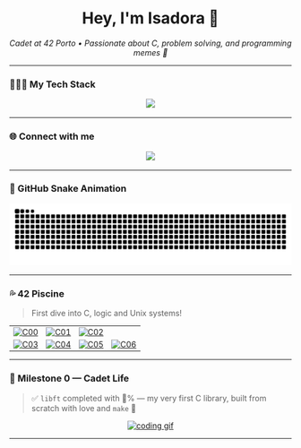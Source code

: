<h1 align="center">Hey, I'm Isadora 👋</h1>

<p align="center">
  <i>Cadet at 42 Porto • Passionate about C, problem solving, and programming memes 🧠</i>
</p>

---

### 👨🏼‍💻 My Tech Stack

<p align="center">
  <img src="https://skillicons.dev/icons?i=html,css,js,ts,react,nextjs,vue,tailwind,bootstrap,vite,java,spring,maven,hibernate,csharp,c,python,nodejs,express,mongodb,mysql,docker,git,bash,vim,neovim,linux,postman,intellij,netlify,vercel" />
</p>

---

### 🌐 Connect with me

<p align="center">
  <a href="http://www.linkedin.com/in/isadora-barradas" target="_blank">
    <img src="https://img.shields.io/badge/-LinkedIn-0A66C2?style=for-the-badge&logo=linkedin&logoColor=white"/>
  </a>
</p>

---

### 🐍 GitHub Snake Animation

<p align="center">
  <img src="https://raw.githubusercontent.com/iorsini/iorsini/output/github-contribution-grid-snake.svg" alt="snake gif" />
</p>

---

### 💦 42 Piscine

> First dive into C, logic and Unix systems!

<table>
  <tr>
    <td align="center">
      <a href="https://github.com/iorsini/C00">
        <img src="https://readme-typing-svg.demolab.com?font=Fira+Code&pause=500&center=true&vCenter=true&width=150&lines=C00" alt="C00"/>
      </a>
    </td>
    <td align="center">
      <a href="https://github.com/iorsini/C01">
        <img src="https://readme-typing-svg.demolab.com?font=Fira+Code&pause=500&center=true&vCenter=true&width=150&lines=C01" alt="C01"/>
      </a>
    </td>
    <td align="center">
      <a href="https://github.com/iorsini/C02">
        <img src="https://readme-typing-svg.demolab.com?font=Fira+Code&pause=500&center=true&vCenter=true&width=150&lines=C02" alt="C02"/>
      </a>
    </td>
  </tr>
  <tr>
    <td align="center">
      <a href="https://github.com/iorsini/C03">
        <img src="https://readme-typing-svg.demolab.com?font=Fira+Code&pause=500&center=true&vCenter=true&width=150&lines=C03" alt="C03"/>
      </a>
    </td>
    <td align="center">
      <a href="https://github.com/iorsini/C04">
        <img src="https://readme-typing-svg.demolab.com?font=Fira+Code&pause=500&center=true&vCenter=true&width=150&lines=C04" alt="C04"/>
      </a>
    </td>
    <td align="center">
      <a href="https://github.com/iorsini/C05">
        <img src="https://readme-typing-svg.demolab.com?font=Fira+Code&pause=500&center=true&vCenter=true&width=150&lines=C05" alt="C05"/>
      </a>
    </td>
    <td align="center">
      <a href="https://github.com/iorsini/C06">
        <img src="https://readme-typing-svg.demolab.com?font=Fira+Code&pause=500&center=true&vCenter=true&width=150&lines=C06" alt="C06"/>
      </a>
    </td>
  </tr>
</table>

---

### 🚀 Milestone 0 — Cadet Life

> ✅ `libft` completed with 💯% — my very first C library, built from scratch with love and `make` 🧵

<p align="center">
  <a href="https://github.com/iorsini/libft">
    <img src="https://media.giphy.com/media/LMt9638dO8dftAjtco/giphy.gif" width="150px" alt="coding gif" />
  </a>
</p>

---
